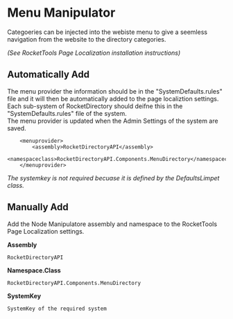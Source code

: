 # Menu Manipulator

Categoeries can be injected into the webiste menu to give a seemless navigation from the website to the directory categories.  

*(See RocketTools Page Localization installation instructions)*

## Automatically Add
The menu provider the information should be in the "SystemDefaults.rules" file and it will then be automatically added to the page localiztion settings.  
Each sub-system of RocketDirectory should deifne this in the "SystemDefaults.rules" file of the system.  
The menu provider is updated when the Admin Settings of the system are saved.

```
	<menuprovider>
		<assembly>RocketDirectoryAPI</assembly>
		<namespaceclass>RocketDirectoryAPI.Components.MenuDirectory</namespaceclass>
	</menuprovider>
```
*The systemkey is not required becuase it is defined by the DefaultsLimpet class.*


## Manually Add
Add the Node Manipulatore assembly and namespace to the RocketTools Page Localization settings.  

**Assembly**
```
RocketDirectoryAPI
```
**Namespace.Class**
```
RocketDirectoryAPI.Components.MenuDirectory
```
**SystemKey**
```
SystemKey of the required system
```

